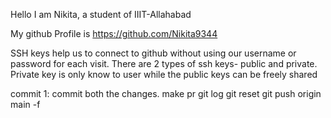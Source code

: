 Hello I am Nikita, a student of IIIT-Allahabad

My github Profile is https://github.com/Nikita9344

SSH keys help us to connect to github without using our username or password for each visit.
There are 2 types of ssh keys- public and private. Private key is only know to user while the public keys can be freely shared

commit 1:
commit both the changes.
make pr
git log
git reset <commit id of first commit>
git push origin main -f
